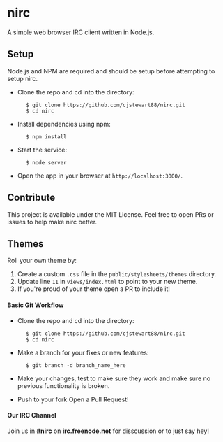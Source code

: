# nirc
A simple web browser IRC client written in Node.js.

## Setup
Node.js and NPM are required and should be setup before attempting to setup nirc.

- Clone the repo and cd into the directory:

```
      $ git clone https://github.com/cjstewart88/nirc.git
      $ cd nirc
```

- Install dependencies using npm:

```
      $ npm install
```

- Start the service:

```
      $ node server
``` 

- Open the app in your browser at `http://localhost:3000/`.

## Contribute
This project is available under the MIT License. Feel free to open PRs or issues to
help make nirc better.

## Themes
Roll your own theme by:

1. Create a custom `.css` file in the `public/stylesheets/themes` directory.
2. Update line `11` in `views/index.html` to point to your new theme.
3. If you're proud of your theme open a PR to include it!

#### Basic Git Workflow

- Clone the repo and cd into the directory:

```
      $ git clone https://github.com/cjstewart88/nirc.git
      $ cd nirc
```     

- Make a branch for your fixes or new features:

```
      $ git branch -d branch_name_here
```

- Make your changes, test to make sure they work and make sure no previous 
functionality is broken.

- Push to your fork Open a Pull Request!

#### Our IRC Channel
Join us in **#nirc** on **irc.freenode.net** for disscussion or to just say hey!